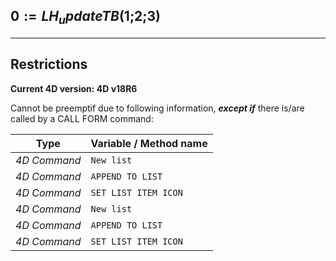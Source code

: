 ﻿## $0:=LH_updateTB($1;$2;$3)---## Restrictions**Current 4D version: 4D v18R6**Cannot be preemptif due to following information, ***except if*** there is/are called by a CALL FORM command:|Type|Variable / Method name||------|------||*4D Command*|`New list`||*4D Command*|`APPEND TO LIST`||*4D Command*|`SET LIST ITEM ICON`||*4D Command*|`New list`||*4D Command*|`APPEND TO LIST`||*4D Command*|`SET LIST ITEM ICON`|